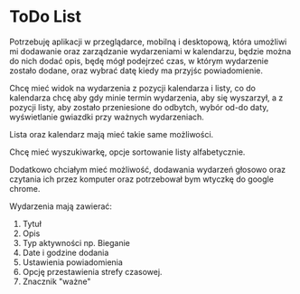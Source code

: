 # ToDo List

Potrzebuję aplikacji w przeglądarce, mobilną i desktopową, która umożliwi mi dodawanie oraz zarządzanie wydarzeniami w kalendarzu, będzie można do nich dodać opis, będę mógł podejrzeć czas, w którym wydarzenie zostało dodane, oraz wybrać datę kiedy ma przyjśc powiadomienie.

Chcę mieć widok na wydarzenia z pozycji kalendarza i listy, co do kalendarza chcę aby gdy minie termin wydarzenia, aby się wyszarzył, a z pozycji listy, aby zostało przeniesione do odbytch, wybór od-do daty, wyświetlanie gwiazdki przy ważnych wydarzeniach.

Lista oraz kalendarz mają mieć takie same możliwości.

Chcę mieć wyszukiwarkę, opcje sortowanie listy alfabetycznie.

Dodatkowo chciałym mieć możliwość, dodawania wydarzeń głosowo oraz czytania ich przez komputer oraz potrzebował bym wtyczkę do google chrome.


Wydarzenia mają zawierać:
1. Tytuł
2. Opis
3. Typ aktywności np. Bieganie
4. Date i godzine dodania
5. Ustawienia powiadomienia
6. Opcję przestawienia strefy czasowej.
7. Znacznik "ważne"
